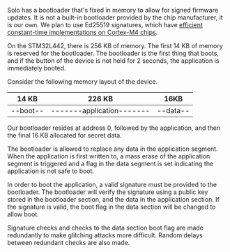
Solo has a bootloader that's fixed in memory to allow for signed firmware updates.  It is not a built-in bootloader provided by the chip
manufacturer, it is our own. We plan to use Ed25519 signatures, which have [efficient constant-time implementations on Cortex-M4 chips](http://www.cs.haifa.ac.il/~orrd/LC17/paper39.pdf).

On the STM32L442, there is 256 KB of memory.  The first 14 KB of memory is reserved for the bootloader.
The bootloader is the first thing that boots, and if the button of the device is not held for 2 seconds, the
application is immediately booted.

Consider the following memory layout of the device.

| 14 KB  | 226 KB  | 16KB  |
|---|---|---|
| --boot--  | -------application-------  | --data--  |

Our bootloader resides at address 0, followed by the application, and then the final 16 KB allocated for secret data.

The bootloader is allowed to replace any data in the application segment.  When the application is first written to,
a mass erase of the application segment is triggered and a flag in the data segment is set indicating the application
is not safe to boot.

In order to boot the application, a valid signature must be provided to the bootloader.  The bootloader will verify the
signature using a public key stored in the bootloader section, and the data in the application section.  If the signature
is valid, the boot flag in the data section will be changed to allow boot.

Signature checks and checks to the data section boot flag are made redundantly to make glitching attacks more difficult.  Random delays
between redundant checks are also made.
